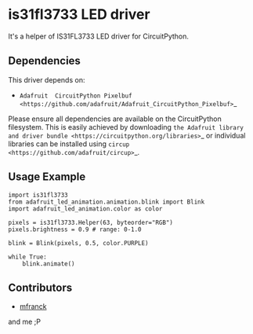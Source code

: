 # is31fl3733 LED driver
It's a helper of IS31FL3733 LED driver for CircuitPython.


## Dependencies

This driver depends on:

* `Adafruit  CircuitPython Pixelbuf <https://github.com/adafruit/Adafruit_CircuitPython_Pixelbuf>`_

Please ensure all dependencies are available on the CircuitPython filesystem.
This is easily achieved by downloading
`the Adafruit library and driver bundle <https://circuitpython.org/libraries>`_
or individual libraries can be installed using
`circup <https://github.com/adafruit/circup>`_.




## Usage Example

```
import is31fl3733
from adafruit_led_animation.animation.blink import Blink
import adafruit_led_animation.color as color

pixels = is31fl3733.Helper(63, byteorder="RGB")
pixels.brightness = 0.9 # range: 0-1.0

blink = Blink(pixels, 0.5, color.PURPLE)

while True:
    blink.animate()
```

## Contributors

- [mfranck](https://github.com/y4m-y4m)

and me ;P
